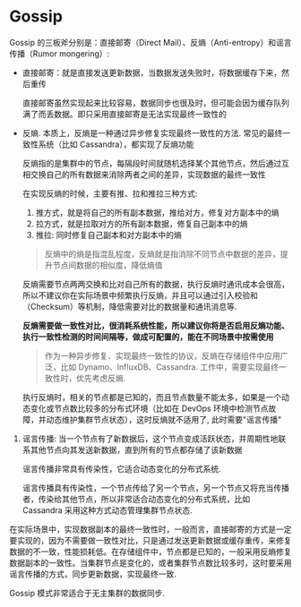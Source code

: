 # Gossip
Gossip 的三板斧分别是：直接邮寄（Direct Mail）、反熵（Anti-entropy）和谣言传播（Rumor mongering）:
- 直接邮寄：就是直接发送更新数据，当数据发送失败时，将数据缓存下来，然后重传

	直接邮寄虽然实现起来比较容易，数据同步也很及时，但可能会因为缓存队列满了而丢数据。即只采用直接邮寄是无法实现最终一致性的
- 反熵. 本质上，反熵是一种通过异步修复实现最终一致性的方法. 常见的最终一致性系统（比如 Cassandra），都实现了反熵功能

	反熵指的是集群中的节点，每隔段时间就随机选择某个其他节点，然后通过互相交换自己的所有数据来消除两者之间的差异，实现数据的最终一致性

	在实现反熵的时候，主要有推、拉和推拉三种方式:
	1. 推方式，就是将自己的所有副本数据，推给对方，修复对方副本中的熵
	1. 拉方式，就是拉取对方的所有副本数据，修复自己副本中的熵
	1. 推拉: 同时修复自己副本和对方副本中的熵

	> 反熵中的熵是指混乱程度，反熵就是指消除不同节点中数据的差异，提升节点间数据的相似度，降低熵值

	反熵需要节点两两交换和比对自己所有的数据，执行反熵时通讯成本会很高，所以不建议你在实际场景中频繁执行反熵，并且可以通过引入校验和（Checksum）等机制，降低需要对比的数据量和通讯消息等.

	**反熵需要做一致性对比，很消耗系统性能，所以建议你将是否启用反熵功能、执行一致性检测的时间间隔等，做成可配置的，能在不同场景中按需使用**

	> 作为一种异步修复、实现最终一致性的协议，反熵在存储组件中应用广泛，比如 Dynamo、InfluxDB、Cassandra. 工作中，需要实现最终一致性时，优先考虑反熵.

	执行反熵时，相关的节点都是已知的，而且节点数量不能太多，如果是一个动态变化或节点数比较多的分布式环境（比如在 DevOps 环境中检测节点故障，并动态维护集群节点状态），这时反熵就不适用了, 此时需要"谣言传播"
1. 谣言传播: 当一个节点有了新数据后，这个节点变成活跃状态，并周期性地联系其他节点向其发送新数据，直到所有的节点都存储了该新数据

	谣言传播非常具有传染性，它适合动态变化的分布式系统.

	谣言传播具有传染性，一个节点传给了另一个节点，另一个节点又将充当传播者，传染给其他节点，所以非常适合动态变化的分布式系统，比如 Cassandra 采用这种方式动态管理集群节点状态.


在实际场景中，实现数据副本的最终一致性时，一般而言，直接邮寄的方式是一定要实现的，因为不需要做一致性对比，只是通过发送更新数据或缓存重传，来修复数据的不一致，性能损耗低。在存储组件中，节点都是已知的，一般采用反熵修复数据副本的一致性。当集群节点是变化的，或者集群节点数比较多时，这时要采用谣言传播的方式，同步更新数据，实现最终一致.

Gossip 模式非常适合于无主集群的数据同步.

